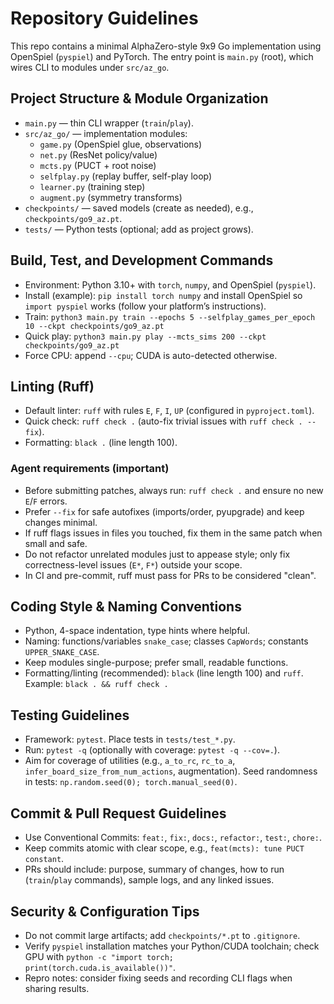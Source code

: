 # Repository Guidelines

This repo contains a minimal AlphaZero-style 9x9 Go implementation using OpenSpiel (`pyspiel`) and PyTorch. The entry point is `main.py` (root), which wires CLI to modules under `src/az_go`.

## Project Structure & Module Organization
- `main.py` — thin CLI wrapper (`train`/`play`).
- `src/az_go/` — implementation modules:
  - `game.py` (OpenSpiel glue, observations)
  - `net.py` (ResNet policy/value)
  - `mcts.py` (PUCT + root noise)
  - `selfplay.py` (replay buffer, self-play loop)
  - `learner.py` (training step)
  - `augment.py` (symmetry transforms)
- `checkpoints/` — saved models (create as needed), e.g., `checkpoints/go9_az.pt`.
- `tests/` — Python tests (optional; add as project grows).

## Build, Test, and Development Commands
- Environment: Python 3.10+ with `torch`, `numpy`, and OpenSpiel (`pyspiel`).
- Install (example): `pip install torch numpy` and install OpenSpiel so `import pyspiel` works (follow your platform’s instructions).
- Train: `python3 main.py train --epochs 5 --selfplay_games_per_epoch 10 --ckpt checkpoints/go9_az.pt`
- Quick play: `python3 main.py play --mcts_sims 200 --ckpt checkpoints/go9_az.pt`
- Force CPU: append `--cpu`; CUDA is auto-detected otherwise.

## Linting (Ruff)
- Default linter: `ruff` with rules `E`, `F`, `I`, `UP` (configured in `pyproject.toml`).
- Quick check: `ruff check .` (auto-fix trivial issues with `ruff check . --fix`).
- Formatting: `black .` (line length 100).

### Agent requirements (important)
- Before submitting patches, always run: `ruff check .` and ensure no new `E`/`F` errors.
- Prefer `--fix` for safe autofixes (imports/order, pyupgrade) and keep changes minimal.
- If ruff flags issues in files you touched, fix them in the same patch when small and safe.
- Do not refactor unrelated modules just to appease style; only fix correctness-level issues (`E*`, `F*`) outside your scope.
- In CI and pre-commit, ruff must pass for PRs to be considered "clean".

## Coding Style & Naming Conventions
- Python, 4-space indentation, type hints where helpful.
- Naming: functions/variables `snake_case`; classes `CapWords`; constants `UPPER_SNAKE_CASE`.
- Keep modules single-purpose; prefer small, readable functions.
- Formatting/linting (recommended): `black` (line length 100) and `ruff`. Example: `black . && ruff check .`

## Testing Guidelines
- Framework: `pytest`. Place tests in `tests/test_*.py`.
- Run: `pytest -q` (optionally with coverage: `pytest -q --cov=.`).
- Aim for coverage of utilities (e.g., `a_to_rc`, `rc_to_a`, `infer_board_size_from_num_actions`, augmentation). Seed randomness in tests: `np.random.seed(0); torch.manual_seed(0)`.

## Commit & Pull Request Guidelines
- Use Conventional Commits: `feat:`, `fix:`, `docs:`, `refactor:`, `test:`, `chore:`.
- Keep commits atomic with clear scope, e.g., `feat(mcts): tune PUCT constant`.
- PRs should include: purpose, summary of changes, how to run (`train`/`play` commands), sample logs, and any linked issues.

## Security & Configuration Tips
- Do not commit large artifacts; add `checkpoints/*.pt` to `.gitignore`.
- Verify `pyspiel` installation matches your Python/CUDA toolchain; check GPU with `python -c "import torch; print(torch.cuda.is_available())"`.
- Repro notes: consider fixing seeds and recording CLI flags when sharing results.
